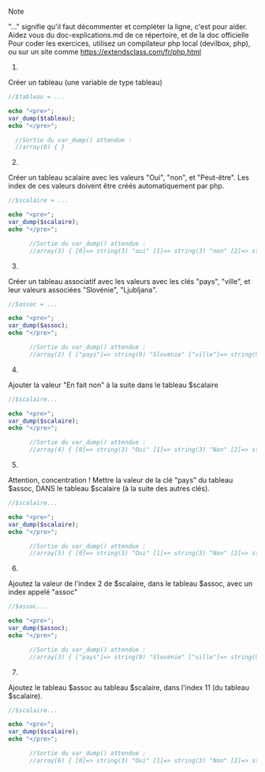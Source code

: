 > [!NOTE]
> "..." signifie qu'il faut décommenter et compléter la ligne, c'est pour aider. Aidez vous du doc-explications.md de ce répertoire, et de la doc officielle
Pour coder les exercices, utilisez un compilateur php local (devilbox, php), ou sur un site comme https://extendsclass.com/fr/php.html

1)
Créer un tableau (une variable de type tableau)

```php
//$tableau = ...

echo "<pre>";
var_dump($tableau);
echo "</pre>";

  //Sortie du var_dump() attendue :
  //array(0) { } 
```

2)
Créer un tableau scalaire avec les valeurs "Oui", "non", et "Peut-être". Les index de ces valeurs doivent être créés automatiquement par php.

```php
//$scalaire = ...

echo "<pre>";
var_dump($scalaire);
echo "</pre>";

      //Sortie du var_dump() attendue :
      //array(3) { [0]=> string(3) "oui" [1]=> string(3) "non" [2]=> string(10) "peut-être" }
```

3)
Créer un tableau associatif avec les valeurs avec les clés "pays", "ville", et leur valeurs associées "Slovénie", "Ljubljana".

```php
//$assoc = ...

echo "<pre>";
var_dump($assoc);
echo "</pre>";

      //Sortie du var_dump() attendue :
      //array(2) { ["pays"]=> string(9) "Slovénie" ["ville"]=> string(9) "Ljubljana" } 
```


4)
Ajouter la valeur "En fait non" à la suite dans le tableau $scalaire

```php
//$scalaire...

echo "<pre>";
var_dump($scalaire);
echo "</pre>";

      //Sortie du var_dump() attendue :
      //array(4) { [0]=> string(3) "Oui" [1]=> string(3) "Non" [2]=> string(10) "Peut-être" [3]=> string(11) "En fait non" }
```

5)
Attention, concentration !
Mettre la valeur de la clé "pays" du tableau $assoc, DANS le tableau $scalaire (à la suite des autres clés).

```php
//$scalaire...

echo "<pre>";
var_dump($scalaire);
echo "</pre>";

      //Sortie du var_dump() attendue :
      //array(5) { [0]=> string(3) "Oui" [1]=> string(3) "Non" [2]=> string(10) "Peut-être" [3]=> string(11) "En fait non" [4]=> string(9) "Slovénie" } 
```

6)
Ajoutez la valeur de l'index 2 de $scalaire, dans le tableau $assoc, avec un index appelé "assoc"

```php
//$assoc...

echo "<pre>";
var_dump($assoc);
echo "</pre>";

      //Sortie du var_dump() attendue :
      //array(3) { ["pays"]=> string(9) "Slovénie" ["ville"]=> string(9) "Ljubljana" ["assoc"]=> string(10) "Peut-être" } 
```

7)
Ajoutez le tableau $assoc au tableau $scalaire, dans l'index 11 (du tableau $scalaire).

```php
//$scalaire...

echo "<pre>";
var_dump($scalaire);
echo "</pre>";

      //Sortie du var_dump() attendue :
      //array(6) { [0]=> string(3) "Oui" [1]=> string(3) "Non" [2]=> string(10) "Peut-être" [3]=> string(11) "En fait non" [4]=> string(9) "Slovénie" [11]=> array(3) { ["pays"]=> string(9) "Slovénie" ["ville"]=> string(9) "Ljubljana" ["assoc"]=> string(10) "Peut-être" } } 
```